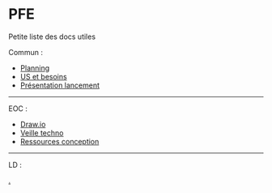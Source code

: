 # PFE
Petite liste des docs utiles

Commun :
- [Planning](https://reseaueseo-my.sharepoint.com/:x:/g/personal/morgan_leroux_reseau_eseo_fr/EdhmUGsiH4JKp43w77pmdBwB86PAxmwWFjXhSsJCPYVsag?e=v93kcJ)
- [US et besoins](https://reseaueseo-my.sharepoint.com/:x:/g/personal/morgan_leroux_reseau_eseo_fr/EVosvylqDkBHhK19-jUdR7sB723QMk-ZBMoqNMfOpTIDRw?e=7JHxYa)
- [Présentation lancement](https://reseaueseo-my.sharepoint.com/:p:/g/personal/morgan_leroux_reseau_eseo_fr/Ee0h6hcSygFFqbmP-LD3LMoBin_RXobdlb0-MgEiyT4bGQ?e=IwRz55)

--------

EOC :
- [Draw.io](https://app.diagrams.net/#G1043w-ReVlp8RX4udpgBM5xO3jmGDzmA3)
- [Veille techno](https://reseaueseo-my.sharepoint.com/:w:/r/personal/julien_janvier_reseau_eseo_fr/_layouts/15/Doc.aspx?sourcedoc=%7B168702F3-D2B1-41BD-B6B3-61408A435F24%7D&file=Veille%20techno%20NRF52.docx&action=default&mobileredirect=true)
- [Ressources conception](https://reseaueseo-my.sharepoint.com/personal/morgan_leroux_reseau_eseo_fr/_layouts/15/doc.aspx?sourcedoc={25e011e3-e705-4bc5-88e2-d4122beba602}&action=edit)

--------

LD :






[.](https://github.com/Simplonline-foad/utiliser-markdown/blob/master/README.md)
